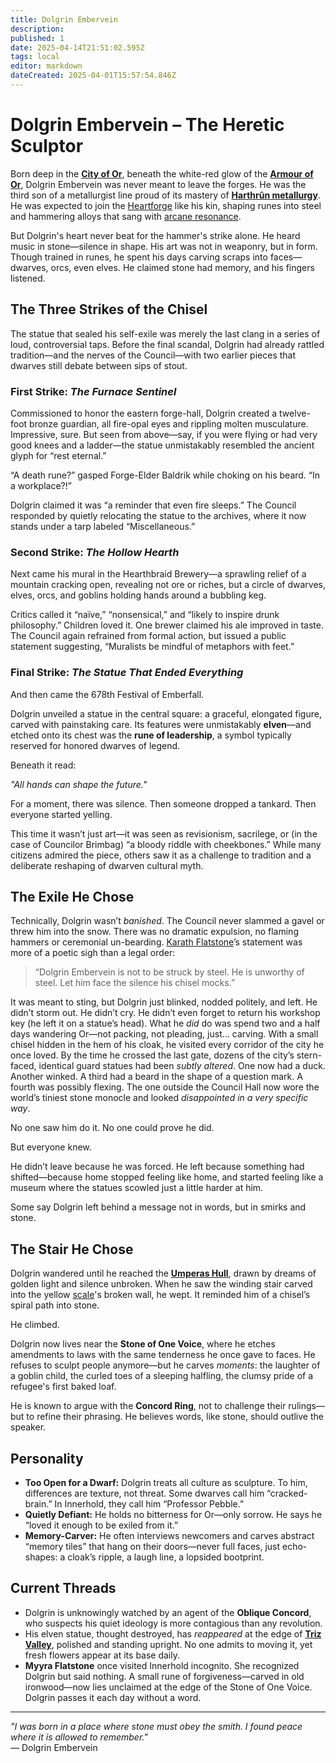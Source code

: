 ```yaml
---
title: Dolgrin Embervein
description: 
published: 1
date: 2025-04-14T21:51:02.595Z
tags: local
editor: markdown
dateCreated: 2025-04-01T15:57:54.846Z
---
```


# Dolgrin Embervein – The Heretic Sculptor

Born deep in the **[City of Or](/geography/settlement/city/city-of-or.md)**, beneath the white-red glow of the **[Armour of Or](/geography/scale/armour-of-or.md)**, Dolgrin Embervein was never meant to leave the forges. He was the third son of a metallurgist line proud of its mastery of **[Harthrûn metallurgy](/structure/society/profession/harthrûn-metallurgy.md)**. He was expected to join the [Heartforge](/geography/settlement/city/city-of-or/heartforge.md) like his kin, shaping runes into steel and hammering alloys that sang with [arcane resonance](/structure/mechanic/class/sorcerer/subclass/arcane-resonance.md).

But Dolgrin's heart never beat for the hammer's strike alone. He heard music in stone—silence in shape. His art was not in weaponry, but in form. Though trained in runes, he spent his days carving scraps into faces—dwarves, orcs, even elves. He claimed stone had memory, and his fingers listened.

## The Three Strikes of the Chisel

The statue that sealed his self-exile was merely the last clang in a series of loud, controversial taps. Before the final scandal, Dolgrin had already rattled tradition—and the nerves of the Council—with two earlier pieces that dwarves still debate between sips of stout.

### First Strike: *The Furnace Sentinel*  
Commissioned to honor the eastern forge-hall, Dolgrin created a twelve-foot bronze guardian, all fire-opal eyes and rippling molten musculature. Impressive, sure. But seen from above—say, if you were flying or had very good knees and a ladder—the statue unmistakably resembled the ancient glyph for “rest eternal.”

“A death rune?” gasped Forge-Elder Baldrik while choking on his beard. “In a workplace?!”

Dolgrin claimed it was “a reminder that even fire sleeps.” The Council responded by quietly relocating the statue to the archives, where it now stands under a tarp labeled “Miscellaneous.”

### Second Strike: *The Hollow Hearth*  
Next came his mural in the Hearthbraid Brewery—a sprawling relief of a mountain cracking open, revealing not ore or riches, but a circle of dwarves, elves, orcs, and goblins holding hands around a bubbling keg.

Critics called it “naïve,” “nonsensical,” and “likely to inspire drunk philosophy.” Children loved it. One brewer claimed his ale improved in taste. The Council again refrained from formal action, but issued a public statement suggesting, “Muralists be mindful of metaphors with feet.”

### Final Strike: *The Statue That Ended Everything*  
And then came the 678th Festival of Emberfall.

Dolgrin unveiled a statue in the central square: a graceful, elongated figure, carved with painstaking care. Its features were unmistakably **elven**—and etched onto its chest was the **rune of leadership**, a symbol typically reserved for honored dwarves of legend.

Beneath it read:

*"All hands can shape the future."*

For a moment, there was silence.
Then someone dropped a tankard.
Then everyone started yelling.

This time it wasn’t just art—it was seen as revisionism, sacrilege, or (in the case of Councilor Brimbag) “a bloody riddle with cheekbones.” While many citizens admired the piece, others saw it as a challenge to tradition and a deliberate reshaping of dwarven cultural myth.

## The Exile He Chose

Technically, Dolgrin wasn’t *banished*. The Council never slammed a gavel or threw him into the snow. There was no dramatic expulsion, no flaming hammers or ceremonial un-bearding. [Karath Flatstone](/geography/settlement/city/city-of-or/local/karath-flatstone.md)’s statement was more of a poetic sigh than a legal order:

> “Dolgrin Embervein is not to be struck by steel. He is unworthy of steel. Let him face the silence his chisel mocks.”

It was meant to sting, but Dolgrin just blinked, nodded politely, and left. He didn’t storm out. He didn’t cry. He didn’t even forget to return his workshop key (he left it on a statue’s head). What he *did* do was spend two and a half days wandering Or—not packing, not pleading, just... carving. With a small chisel hidden in the hem of his cloak, he visited every corridor of the city he once loved. By the time he crossed the last gate, dozens of the city’s stern-faced, identical guard statues had been *subtly altered*. One now had a duck. Another winked. A third had a beard in the shape of a question mark. A fourth was possibly flexing. The one outside the Council Hall now wore the world’s tiniest stone monocle and looked *disappointed in a very specific way*.

No one saw him do it. No one could prove he did.

But everyone knew.

He didn’t leave because he was forced. He left because something had shifted—because home stopped feeling like home, and started feeling like a museum where the statues scowled just a little harder at him.

Some say Dolgrin left behind a message not in words, but in smirks and stone.

## The Stair He Chose

Dolgrin wandered until he reached the **[Umperas Hull](/geography/scale/umperas-hull.md)**, drawn by dreams of golden light and silence unbroken. When he saw the winding stair carved into the yellow [scale](/geography/landmark/scale.md)'s broken wall, he wept. It reminded him of a chisel’s spiral path into stone.

He climbed.

Dolgrin now lives near the **Stone of One Voice**, where he etches amendments to laws with the same tenderness he once gave to faces. He refuses to sculpt people anymore—but he carves *moments*: the laughter of a goblin child, the curled toes of a sleeping halfling, the clumsy pride of a refugee's first baked loaf.

He is known to argue with the **Concord Ring**, not to challenge their rulings—but to refine their phrasing. He believes words, like stone, should outlive the speaker.

## Personality

- **Too Open for a Dwarf:** Dolgrin treats all culture as sculpture. To him, differences are texture, not threat. Some dwarves call him “cracked-brain.” In Innerhold, they call him “Professor Pebble.”
- **Quietly Defiant:** He holds no bitterness for Or—only sorrow. He says he “loved it enough to be exiled from it.”
- **Memory-Carver:** He often interviews newcomers and carves abstract “memory tiles” that hang on their doors—never full faces, just echo-shapes: a cloak’s ripple, a laugh line, a lopsided bootprint.

## Current Threads

- Dolgrin is unknowingly watched by an agent of the **Oblique Concord**, who suspects his quiet ideology is more contagious than any revolution.
- His elven statue, thought destroyed, has *reappeared* at the edge of **[Triz Valley](/geography/settlement/city/triz-valley.md)**, polished and standing upright. No one admits to moving it, yet fresh flowers appear at its base daily.
- **Myyra Flatstone** once visited Innerhold incognito. She recognized Dolgrin but said nothing. A small rune of forgiveness—carved in old ironwood—now lies unclaimed at the edge of the Stone of One Voice. Dolgrin passes it each day without a word.

---

*"I was born in a place where stone must obey the smith. I found peace where it is allowed to remember."*  
— Dolgrin Embervein

